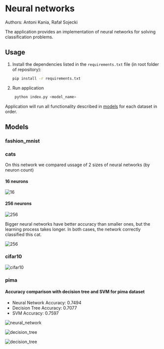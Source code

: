 # Neural networks

Authors: Antoni Kania, Rafał Sojecki

The application provides an implementation of neural networks for solving classification problems.

## Usage

1. Install the dependencies listed in the `requirements.txt` file (in root folder of repository):
    ```bash
    pip install -r requirements.txt
    ```
2. Run application
   ```bash
    python index.py <model_name>
    ```

Application will run all functionality described in [models](Models) for each dataset in order.

## Models

### fashion_mnist

### cats

On this network we compared ussage of 2 sizes of neural networks (by neuron count)

#### 16 neurons

![16](media/16.png)

#### 256 neurons

![256](media/256.png)

Bigger neural networks have better accuracy than smaller ones, but the learning process takes longer. In both cases, the network correctly classified this cat.

 ![256](resources/random.jpg)
### cifar10
 ![cifar10](media/cifar10.png)
### pima

#### Accuracy comparison with decision tree and SVM for pima dataset
- Neural Network Accuracy: 0.7494
- Decision Tree Accuracy: 0.7077
- SVM Accuracy: 0.7597

![neural_network](media/accuracy_pima_neural_network.png)

![decision_tree](media/accuracy_pima_decision_tree.png)

![decision_tree](media/accuracy_pima_svm.png)

